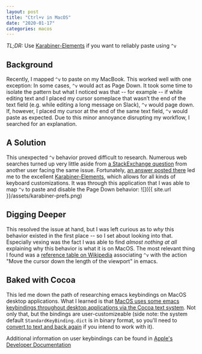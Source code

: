 ```yaml
---
layout: post
title: "Ctrl+v in MacOS"
date: "2020-01-17"
categories: macos
---
```


*TL;DR:* Use [Karabiner-Elements](https://pqrs.org/osx/karabiner/) if you want to reliably paste using `^v`

## Background
Recently, I mapped `^v` to paste on my MacBook. This worked well with one exception: In some cases, `^v` would act as Page Down. It took some time to isolate the pattern but what I noticed was that -- for example -- if while editing text and I placed my cursor someplace that wasn’t the end of the text field (e.g. while editing a long message on Slack), `^v` would page down. If, however, I placed my cursor at the end of the same text field, `^v` would paste as expected. Due to this minor annoyance disrupting my workflow, I searched for an explanation.

## A Solution
This unexpected `^v` behavior proved difficult to research. Numerous web searches turned up very little aside from [a StackExchange question](https://apple.stackexchange.com/questions/156211/using-ctrl-v-in-mail-app-on-mac-os-x/) from another user facing the same issue. Fortunately, [an answer posted there](https://apple.stackexchange.com/a/174491) led me to the excellent [Karabiner-Elements](https://pqrs.org/osx/karabiner/), which allows for all kinds of keyboard customizations. It was through this application that I was able to map `^v` to paste and disable the Page Down behavior: 
![]({{ site.url }}/assets/karabiner-prefs.png)

## Digging Deeper
This resolved the issue at hand, but I was left curious as to _why_ this behavior existed in the first place -- so I set about looking into that. Especially vexing was the fact I was able to find _almost nothing at all_ explaining why this behavior is what it is on MacOS. The most relevant thing I found was a [reference table on Wikipedia](https://en.wikipedia.org/wiki/Table_of_keyboard_shortcuts#Text_editing) associating `^v` with the action "Move the cursor down the length of the viewport" in emacs.

## Baked with Cocoa
This led me down the path of researching emacs keybindings on MacOS desktop applications. What I learned is that [MacOS uses some emacs keybindings throughout desktop applications via the Cocoa text system](https://www.hcs.harvard.edu/~jrus/site/cocoa-text.html). Not only that, but the bindings are user-customizeable (side note: the system default `StandardKeyBinding.dict` is in binary format, so you'll need to [convert to text and back again](https://discussions.apple.com/thread/1768480?answerId=8358753022#8358753022) if you intend to work with it). 

Additional information on user keybindings can be found in [Apple's Developer Documentation](https://developer.apple.com/library/archive/documentation/Cocoa/Conceptual/EventOverview/TextDefaultsBindings/TextDefaultsBindings.html)
